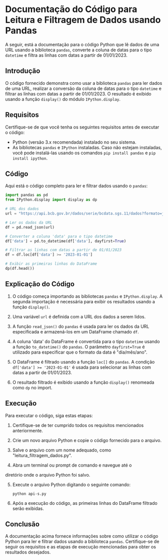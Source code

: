 # Documentação do Código para Leitura e Filtragem de Dados usando Pandas

A seguir, está a documentação para o código Python que lê dados de uma URL usando a biblioteca `pandas`, converte a coluna de datas para o tipo `datetime` e filtra as linhas com datas a partir de 01/01/2023.

## Introdução

O código fornecido demonstra como usar a biblioteca `pandas` para ler dados de uma URL, realizar a conversão da coluna de datas para o tipo `datetime` e filtrar as linhas com datas a partir de 01/01/2023. O resultado é exibido usando a função `display()` do módulo `IPython.display`.

## Requisitos

Certifique-se de que você tenha os seguintes requisitos antes de executar o código:

- Python (versão 3.x recomendada) instalado no seu sistema.
- As bibliotecas `pandas` e `IPython` instaladas. Caso não estejam instaladas, você pode instalá-las usando os comandos `pip install pandas` e `pip install ipython`.

## Código

Aqui está o código completo para ler e filtrar dados usando o `pandas`:

```python
import pandas as pd
from IPython.display import display as dp

# URL dos dados
url = "https://api.bcb.gov.br/dados/serie/bcdata.sgs.11/dados?formato=json"

# Ler os dados da URL
df = pd.read_json(url)

# Converter a coluna 'data' para o tipo datetime
df['data'] = pd.to_datetime(df['data'], dayfirst=True)

# Filtrar as linhas com datas a partir de 01/01/2023
df = df.loc[df['data'] >= '2023-01-01']

# Exibir as primeiras linhas do DataFrame
dp(df.head())
```

## Explicação do Código

1. O código começa importando as bibliotecas `pandas` e `IPython.display`. A segunda importação é necessária para exibir os resultados usando a função `display()`.

2. Uma variável `url` é definida com a URL dos dados a serem lidos.

3. A função `read_json()` do `pandas` é usada para ler os dados da URL especificada e armazená-los em um DataFrame chamado `df`.

4. A coluna 'data' do DataFrame é convertida para o tipo `datetime` usando a função `to_datetime()` do `pandas`. O parâmetro `dayfirst=True` é utilizado para especificar que o formato da data é "dia/mês/ano".

5. O DataFrame é filtrado usando a função `loc[]` do `pandas`. A condição `df['data'] >= '2023-01-01'` é usada para selecionar as linhas com datas a partir de 01/01/2023.

6. O resultado filtrado é exibido usando a função `display()` renomeada como `dp` no import.

## Execução

Para executar o código, siga estas etapas:

1. Certifique-se de ter cumprido todos os requisitos mencionados anteriormente.

2. Crie um novo arquivo Python e copie o código fornecido para o arquivo.

3. Salve o arquivo com um nome adequado, como "leitura_filtragem_dados.py".

4. Abra um terminal ou prompt de comando e navegue até o

 diretório onde o arquivo Python foi salvo.

5. Execute o arquivo Python digitando o seguinte comando:

   ```
   python api-s.py
   ```

6. Após a execução do código, as primeiras linhas do DataFrame filtrado serão exibidas.

## Conclusão

A documentação acima fornece informações sobre como utilizar o código Python para ler e filtrar dados usando a biblioteca `pandas`. Certifique-se de seguir os requisitos e as etapas de execução mencionadas para obter os resultados desejados.
